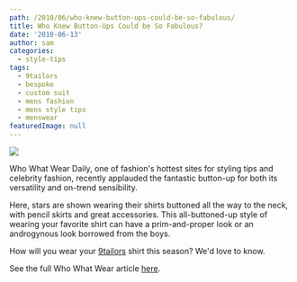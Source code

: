 ```yaml
---
path: /2010/06/who-knew-button-ups-could-be-so-fabulous/
title: Who Knew Button-Ups Could be So Fabulous?
date: '2010-06-13'
author: sam
categories:
  - style-tips
tags:
  - 9tailors
  - bespoke
  - custom suit
  - mens fashion
  - mens style tips
  - menswear
featuredImage: null
---
```

[![](http://1.bp.blogspot.com/_20LDsLnO2rk/TBUKrykWzmI/AAAAAAAAAPE/Ofm2R2BhOQw/s320/tr-button-ups%5B1%5D.jpg)](http://1.bp.blogspot.com/_20LDsLnO2rk/TBUKrykWzmI/AAAAAAAAAPE/Ofm2R2BhOQw/s1600/tr-button-ups%5B1%5D.jpg)

Who What Wear Daily, one of fashion's hottest sites for styling tips and celebrity fashion, recently applauded the fantastic button-up for both its versatility and on-trend sensibility.

Here, stars are shown wearing their shirts buttoned all the way to the neck, with pencil skirts and great accessories. This all-buttoned-up style of wearing your favorite shirt can have a prim-and-proper look or an androgynous look borrowed from the boys.

How will you wear your [9tailors](http://9tailors.com/) shirt this season? We'd love to know.

See the full Who What Wear article [here](http://campaign.constantcontact.com/render?v=0018sxp1v_8zeNU5XEZGJZ62hqaH-MG1N022VSHcX1E0mASgsWQGaEW5_WWs2_2RpY1PjMl2zAAGwLu0owpqQHjh0VYz4SRRxXGagLsEbR0hL4tvhtjxclzdJnI0Maq8G3j57nuKygg5w5bqNGlPcDrA9LENhMgPBnS1IbphVKcmgE%3D).
